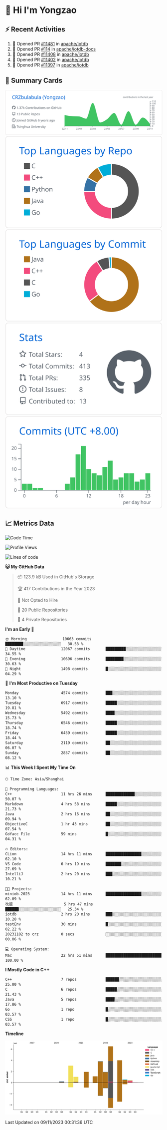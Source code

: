 # 👋 Hi I'm Yongzao

## ⚡ Recent Activities
<!--START_SECTION:activity-->
1. 💪 Opened PR [#11481](https://github.com/apache/iotdb/pull/11481) in [apache/iotdb](https://github.com/apache/iotdb)
2. 💪 Opened PR [#114](https://github.com/apache/iotdb-docs/pull/114) in [apache/iotdb-docs](https://github.com/apache/iotdb-docs)
3. 💪 Opened PR [#11408](https://github.com/apache/iotdb/pull/11408) in [apache/iotdb](https://github.com/apache/iotdb)
4. 💪 Opened PR [#11402](https://github.com/apache/iotdb/pull/11402) in [apache/iotdb](https://github.com/apache/iotdb)
5. 💪 Opened PR [#11397](https://github.com/apache/iotdb/pull/11397) in [apache/iotdb](https://github.com/apache/iotdb)
<!--END_SECTION:activity-->

## 🎑 Summary Cards

[![](https://raw.githubusercontent.com/CRZbulabula/CRZbulabula/main/profile-summary-card-output/github/0-profile-details.svg)](https://github.com/vn7n24fzkq/github-profile-summary-cards)
[![](https://raw.githubusercontent.com/CRZbulabula/CRZbulabula/main/profile-summary-card-output/github/1-repos-per-language.svg)](https://github.com/vn7n24fzkq/github-profile-summary-cards) [![](https://raw.githubusercontent.com/CRZbulabula/CRZbulabula/main/profile-summary-card-output/github/2-most-commit-language.svg)](https://github.com/vn7n24fzkq/github-profile-summary-cards)
[![](https://raw.githubusercontent.com/CRZbulabula/CRZbulabula/main/profile-summary-card-output/github/3-stats.svg)](https://github.com/vn7n24fzkq/github-profile-summary-cards) [![](https://raw.githubusercontent.com/CRZbulabula/CRZbulabula/main/profile-summary-card-output/github/4-productive-time.svg)](https://github.com/vn7n24fzkq/github-profile-summary-cards)

## 📈 Metrics Data

<!--START_SECTION:waka-->
![Code Time](http://img.shields.io/badge/Code%20Time-447%20hrs%2035%20mins-blue)

![Profile Views](http://img.shields.io/badge/Profile%20Views-1-blue)

![Lines of code](https://img.shields.io/badge/From%20Hello%20World%20I%27ve%20Written-24.3%20million%20lines%20of%20code-blue)

**🐱 My GitHub Data** 

> 📦 123.9 kB Used in GitHub's Storage 
 > 
> 🏆 417 Contributions in the Year 2023
 > 
> 🚫 Not Opted to Hire
 > 
> 📜 20 Public Repositories 
 > 
> 🔑 4 Private Repositories 
 > 
**I'm an Early 🐤** 

```text
🌞 Morning                10663 commits       ████████░░░░░░░░░░░░░░░░░   30.53 % 
🌆 Daytime                12067 commits       █████████░░░░░░░░░░░░░░░░   34.55 % 
🌃 Evening                10696 commits       ████████░░░░░░░░░░░░░░░░░   30.63 % 
🌙 Night                  1498 commits        █░░░░░░░░░░░░░░░░░░░░░░░░   04.29 % 
```
📅 **I'm Most Productive on Tuesday** 

```text
Monday                   4574 commits        ███░░░░░░░░░░░░░░░░░░░░░░   13.10 % 
Tuesday                  6917 commits        █████░░░░░░░░░░░░░░░░░░░░   19.81 % 
Wednesday                5492 commits        ████░░░░░░░░░░░░░░░░░░░░░   15.73 % 
Thursday                 6546 commits        █████░░░░░░░░░░░░░░░░░░░░   18.74 % 
Friday                   6439 commits        █████░░░░░░░░░░░░░░░░░░░░   18.44 % 
Saturday                 2119 commits        ██░░░░░░░░░░░░░░░░░░░░░░░   06.07 % 
Sunday                   2837 commits        ██░░░░░░░░░░░░░░░░░░░░░░░   08.12 % 
```


📊 **This Week I Spent My Time On** 

```text
🕑︎ Time Zone: Asia/Shanghai

💬 Programming Languages: 
C++                      11 hrs 26 mins      █████████████░░░░░░░░░░░░   50.07 % 
Markdown                 4 hrs 58 mins       █████░░░░░░░░░░░░░░░░░░░░   21.73 % 
Java                     2 hrs 16 mins       ██░░░░░░░░░░░░░░░░░░░░░░░   09.94 % 
ObjectiveC               1 hr 43 mins        ██░░░░░░░░░░░░░░░░░░░░░░░   07.54 % 
GoYacc File              59 mins             █░░░░░░░░░░░░░░░░░░░░░░░░   04.31 % 

🔥 Editors: 
CLion                    14 hrs 11 mins      ████████████████░░░░░░░░░   62.10 % 
VS Code                  6 hrs 19 mins       ███████░░░░░░░░░░░░░░░░░░   27.69 % 
IntelliJ                 2 hrs 20 mins       ███░░░░░░░░░░░░░░░░░░░░░░   10.21 % 

🐱‍💻 Projects: 
miniob-2023              14 hrs 11 mins      ████████████████░░░░░░░░░   62.09 % 
改题                       5 hrs 47 mins       ██████░░░░░░░░░░░░░░░░░░░   25.34 % 
iotdb                    2 hrs 20 mins       ███░░░░░░░░░░░░░░░░░░░░░░   10.28 % 
testEnv                  30 mins             █░░░░░░░░░░░░░░░░░░░░░░░░   02.22 % 
20231102 to crz          0 secs              ░░░░░░░░░░░░░░░░░░░░░░░░░   00.06 % 

💻 Operating System: 
Mac                      22 hrs 51 mins      █████████████████████████   100.00 % 
```

**I Mostly Code in C++** 

```text
C++                      7 repos             ██████░░░░░░░░░░░░░░░░░░░   25.00 % 
C                        6 repos             █████░░░░░░░░░░░░░░░░░░░░   21.43 % 
Java                     5 repos             ████░░░░░░░░░░░░░░░░░░░░░   17.86 % 
Go                       1 repo              █░░░░░░░░░░░░░░░░░░░░░░░░   03.57 % 
CSS                      1 repo              █░░░░░░░░░░░░░░░░░░░░░░░░   03.57 % 
```



**Timeline**

![Lines of Code chart](https://raw.githubusercontent.com/CRZbulabula/CRZbulabula/main/assets/bar_graph.png)


 Last Updated on 09/11/2023 00:31:36 UTC
<!--END_SECTION:waka-->

